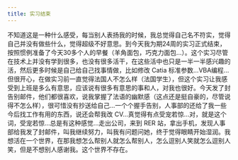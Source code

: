 ```yaml
---
title: 实习结束
---
```


不知道这是一种什么感受，每当别人表扬我的时候，我总觉得自己名不符实，觉得自己并没有做些什么，觉得超级不好意思。到今天我为期24周的实习正式结束，按照惯例准备了今天30多个人的早餐（羊角面包，巧克力面包...）。这个实习尽管在技术上并没有学到很多，也没有很多活干，在这些活中也只是一半一半感兴趣的活，然后更多时候是自己给自己找事情做，比如修改 Catia 标准参数...VBA编程...但很开心，在做实习前一直觉得法国人不怎么样（法国学生），但这个实习让我感受到上班是多么有意思，应该说有很多有意思的事和人，对我也很好。今天发了封告别邮件，他们都很喜欢，说我掌握了法语的幽默感（这点还是挺自豪的，尽管说得不怎么样），很可惜没有抄送给自己...一个个握手告别，人事部的还给了我一些今后找工作有用的东西，说还会帮我改 CV...真觉得有点受宠若惊...对，就是这个词，受宠若惊...总是有这种感觉...走出公司，来到 RER 站，拿出手机，发现人事部给我发了封邮件，叫我继续努力，叫我有问题问她，终于觉得眼睛开始湿润。我想活在一个世界，在那我想怎么帮别人就怎么帮别人，怎么逗别人笑就怎么逗别人笑，但是不想别人感谢我。这个世界不存在。

